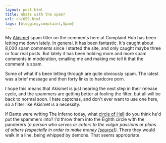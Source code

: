 ```yaml
---
layout: post.html
title: Whats with the spam?
url: ch/659.html
tags: [blogging,complaint,Spam]
---
```

My [Akismet](http://www.akismet.com) spam filter on the comments here at Complaint Hub has been letting me down lately. In general, it has been fantastic. It's caught about 8,000 spam comments since I started the site, and only caught maybe three or four real posts. But lately it has been holding more and more spam comments in moderation, emailing me and making me tell it that the comment is spam.

Some of what it's been letting through are quite obviously spam. The latest was a brief message and then forty links to hardcore porn.

I hope this means that Akismet is just nearing the next step in their release cycle, and the spammers are getting better at fooling the filter, but all will be back to normal soon. I hate captchas, and don't ever want to use one here, so a filter like Akismet is a necessity.

If Dante were writing The Inferno today, what [circle of Hell](http://en.wikipedia.org/wiki/The_Divine_Comedy#The_Circles_of_Hell) do you think he'd put the spammers into? I'd throw them into the Eighth circle with the panderers (_a person who serves or caters to the vulgar passions or plans of others (especially in order to make money [[source](http://www.wordreference.com/definition/panderer)])_. There they would walk in a line, being whipped by demons. That seems appropriate.
